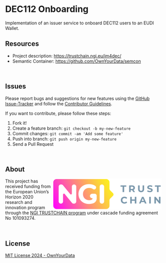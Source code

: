 # DEC112 Onboarding
Implementation of an issuer service to onboard DEC112 users to an EUDI Wallet.

## Resources
* Project description: https://trustchain.ngi.eu/im4dec/    
* Semantic Container: https://github.com/OwnYourData/semcon    

&nbsp;    

## Issues

Please report bugs and suggestions for new features using the [GitHub Issue-Tracker](https://github.com/OwnYourData/dc-dec_onboarding/issues) and follow the [Contributor Guidelines](https://github.com/twbs/ratchet/blob/master/CONTRIBUTING.md).

If you want to contribute, please follow these steps:

1. Fork it!
2. Create a feature branch: `git checkout -b my-new-feature`
3. Commit changes: `git commit -am 'Add some feature'`
4. Push into branch: `git push origin my-new-feature`
5. Send a Pull Request

&nbsp;    

## About  

<img align="right" src="https://raw.githubusercontent.com/OwnYourData/dc-intermediary/main/res/logo-ngi-trustchain-positive.png" height="100">This project has received funding from the European Union’s Horizon 2020 research and innovation program through the [NGI TRUSTCHAIN program](https://trustchain.ngi.eu/) under cascade funding agreement No 101093274.

<br clear="both" />

## License

[MIT License 2024 - OwnYourData](https://raw.githubusercontent.com/OwnYourData/dc-dec_onboarding/main/LICENSE)
